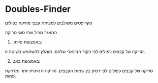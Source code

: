 # Doubles-Finder
 סקריפטים משולבים למציאת קבצי מוזיקה כפולים

המאגר מכיל שתי סוגי סריקה
1. באמצעות פייתון:

סריקה של קבצים כפולים לפי הקוד הבינארי שלהם. מומלץ להשתמש בשיטה זו.
 
 2. באמצעות באט:
 
 סריקה של קבצים כפולים לפי דמיון בין שמות הקבצים. סריקה זו איטית יותר ומדויקת פחות. 
